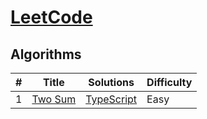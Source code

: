 # [LeetCode](https://leetcode.com/problemset/algorithms/)

## Algorithms

|  #  |    Title    |    Solutions    |    Difficulty    
|-----|-------------|-----------------|------------------
| 1 | [Two Sum](https://leetcode.com/problems/two-sum/) | [TypeScript](../master/algorithms/_1.ts) | Easy 
